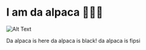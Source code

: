 # I am da alpaca 🧔🏿‍♀️

![Alt Text]([https://tenor.com/de/view/whats-up-its-ya-boy-jesus-motoki-maxted-moretoki-hey-its-me-jesus-hows-it-going-gif-24930843])

Da alpaca is here da alpaca is black! da alpaca is fipsi
